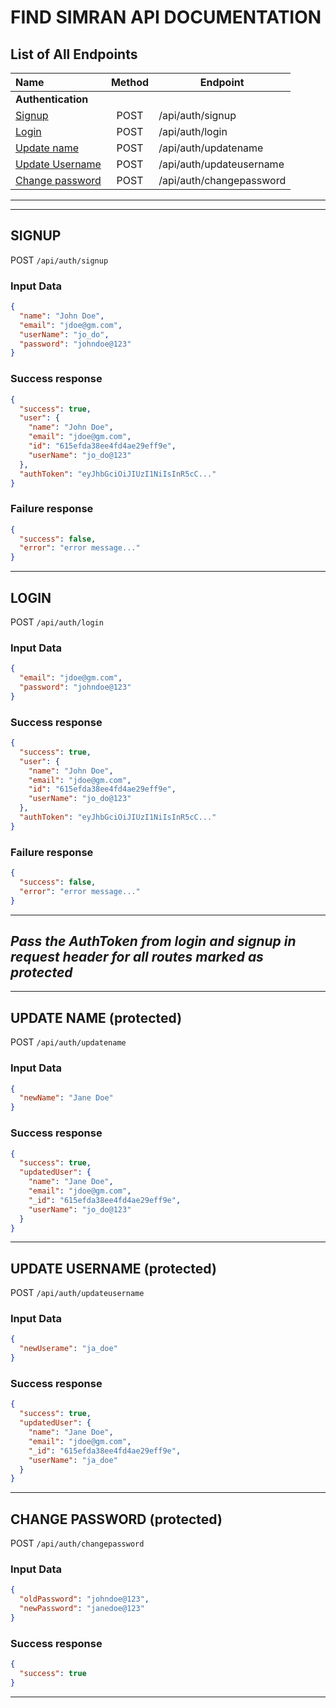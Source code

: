 # **FIND SIMRAN API DOCUMENTATION**

## **List of All Endpoints**

| Name                                            | Method | Endpoint                 |
| :---------------------------------------------- | :----: | ------------------------ |
| **Authentication**                              |        |                          |
| <a  href="#signup" >Signup</a>                  |  POST  | /api/auth/signup         |
| <a  href="#login" >Login</a>                    |  POST  | /api/auth/login          |
| <a  href="#updatename" >Update name</a>         |  POST  | /api/auth/updatename     |
| <a  href="#updateusername" >Update Username</a> |  POST  | /api/auth/updateusername |
| <a  href="#changepassword" >Change password</a> |  POST  | /api/auth/changepassword |

---

---

## <span id="signup">**SIGNUP**</span>

POST `/api/auth/signup`

### Input Data

```json
{
  "name": "John Doe",
  "email": "jdoe@gm.com",
  "userName": "jo_do",
  "password": "johndoe@123"
}
```

### Success response

```json
{
  "success": true,
  "user": {
    "name": "John Doe",
    "email": "jdoe@gm.com",
    "id": "615efda38ee4fd4ae29eff9e",
    "userName": "jo_do@123"
  },
  "authToken": "eyJhbGciOiJIUzI1NiIsInR5cC..."
}
```

### Failure response

```json
{
  "success": false,
  "error": "error message..."
}
```

---

## <span id="login">**LOGIN**</span>

POST `/api/auth/login`

### Input Data

```json
{
  "email": "jdoe@gm.com",
  "password": "johndoe@123"
}
```

### Success response

```json
{
  "success": true,
  "user": {
    "name": "John Doe",
    "email": "jdoe@gm.com",
    "id": "615efda38ee4fd4ae29eff9e",
    "userName": "jo_do@123"
  },
  "authToken": "eyJhbGciOiJIUzI1NiIsInR5cC..."
}
```

### Failure response

```json
{
  "success": false,
  "error": "error message..."
}
```

---

## _Pass the AuthToken from login and signup in request header for all routes marked as protected_

---

## <span id="updatename">**UPDATE NAME** (protected) </span>

POST `/api/auth/updatename`

### Input Data

```json
{
  "newName": "Jane Doe"
}
```

### Success response

```json
{
  "success": true,
  "updatedUser": {
    "name": "Jane Doe",
    "email": "jdoe@gm.com",
    "_id": "615efda38ee4fd4ae29eff9e",
    "userName": "jo_do@123"
  }
}
```

---

## <span id="updateusername">**UPDATE USERNAME** (protected) </span>

POST `/api/auth/updateusername`

### Input Data

```json
{
  "newUserame": "ja_doe"
}
```

### Success response

```json
{
  "success": true,
  "updatedUser": {
    "name": "Jane Doe",
    "email": "jdoe@gm.com",
    "_id": "615efda38ee4fd4ae29eff9e",
    "userName": "ja_doe"
  }
}
```

---

## <span id="changepassword">**CHANGE PASSWORD** (protected) </span>

POST `/api/auth/changepassword`

### Input Data

```json
{
  "oldPassword": "johndoe@123",
  "newPassword": "janedoe@123"
}
```

### Success response

```json
{
  "success": true
}
```

---
